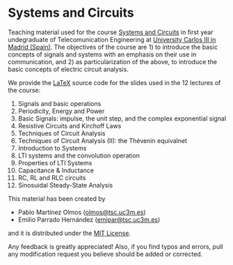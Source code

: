 # Systems and Circuits

Teaching material used for the course [Systems and Circuits](https://aplicaciones.uc3m.es/cpa/generaFicha?est=217&asig=13493&idioma=2) in first year undegraduate of Telecomunication Engineering at [University Carlos III in Madrid (Spain)](https://www.uc3m.es/Home). The objectives of the course are 1) to introduce the basic concepts of signals and systems with an emphasis on their use in communication, and 2) as particularization of the above, to introduce the basic concepts of electric circuit analysis. 

We provide the [LaTeX](https://www.latex-project.org/) source code for the slides used in the 12 lectures of the course:
1. Signals and basic operations
2. Periodicity, Energy and Power
3. Basic Signals: impulse, the unit step, and the complex exponential signal
4. Resistive Circuits and Kirchoff Laws
5. Techniques of Circuit Analysis
6. Techniques of Circuit Analysis (II): the Thévenin equivalnet
7. Introduction to Systems
8. LTI systems and the convolution operation
9. Properties of LTI Systems
10. Capacitance & Inductance
11. RC, RL and RLC circuits
12. Sinosuidal Steady-State Analysis


This material has been created by 

- Pablo Martínez Olmos (olmos@tsc.uc3m.es)
- Emilio Parrado Hernández (emipar@tsc.uc3m.es)

and it is distributed under the [MIT License](https://choosealicense.com/licenses/mit/).

Any feedback is greatly appreciated! Also, if you find typos and errors, pull any modification request you believe should be added or corrected. 






